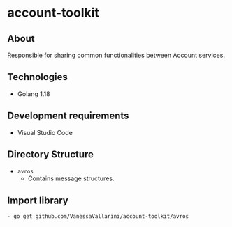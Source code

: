 # account-toolkit

## About
Responsible for sharing common functionalities between Account services.

## Technologies
* Golang 1.18

## Development requirements
* Visual Studio Code

## Directory Structure
- `avros`
    - Contains message structures.

## Import library
    - go get github.com/VanessaVallarini/account-toolkit/avros